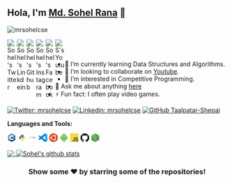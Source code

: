 ## Hola, I'm [Md. Sohel Rana](https://www.stopstalk.com/user/profile/Taalpatar_Shepai) 👋

<p align="left"> <img src="https://komarev.com/ghpvc/?username=mrsohelcse&label=Views&color=blue&style=plastic" alt="mrsohelcse" /> </p>
<a href="https://twitter.com/mrsohelcse">
  <img align="left" alt="Sohel's Twitter" width="22px" src="https://cdn.jsdelivr.net/npm/simple-icons@v3/icons/twitter.svg" />
</a>
<a href="https://www.linkedin.com/in/mrsohelcse/">
  <img align="left" alt="Sohel's Linkdein" width="22px" src="https://cdn.jsdelivr.net/npm/simple-icons@v3/icons/linkedin.svg" />
</a>
<a href="https://github.com/Taalpatar-Shepai">
  <img align="left" alt="Sohel's Github" width="22px" src="https://cdn.jsdelivr.net/npm/simple-icons@v3/icons/github.svg" />
</a>
<a href="https://instagram.com/ig_sohelrana/">
  <img align="left" alt="Sohel's Instagram" width="22px" src="https://cdn.jsdelivr.net/npm/simple-icons@v3/icons/instagram.svg" />
</a>
<a href="https://web.facebook.com/fb.sohelrana/">
  <img align="left" alt="Sohel's Facebook" width="22px" src="https://cdn.jsdelivr.net/npm/simple-icons@v3/icons/facebook.svg" />
</a>
<a href="https://www.youtube.com/linuxhero">
  <img align="left" alt="S's Youtube" width="22px" src="https://cdn.jsdelivr.net/npm/simple-icons@v3/icons/youtube.svg" />
</a>

<br/>
<br/>


- 🌱 I’m currently learning Data Structures and Algorithms.
- 👯 I’m looking to collaborate on [Youtube](https://www.youtube.com/linuxhero).
- 🤔 I’m interested in Competitive Programming.
- 💬 Ask me about anything [here](https://facebook.com/fb.sohelrana)
- ⚡ Fun fact: I often play video games.

[![Twitter: mrsohelcse](https://img.shields.io/twitter/follow/mrsohelcse?style=social)](https://twitter.com/mrsohelcse)
[![Linkedin: mrsohelcse](https://img.shields.io/badge/-mrsohelcse-blue?style=flat-square&logo=Linkedin&logoColor=white&link=https://www.linkedin.com/in/mrsohelcse/)](https://www.linkedin.com/in/mrsohelcse/)
[![GitHub Taalpatar-Shepai](https://img.shields.io/github/followers/Taalpatar-Shepai?label=follow&style=social)](https://github.com/Taalpatar-Shepai)


**Languages and Tools:**  

<code><img height="20" src="https://raw.githubusercontent.com/github/explore/80688e429a7d4ef2fca1e82350fe8e3517d3494d/topics/cpp/cpp.png"></code>
<code><img height="20" src="https://raw.githubusercontent.com/github/explore/80688e429a7d4ef2fca1e82350fe8e3517d3494d/topics/python/python.png"></code>
<code><img height="20" src="https://raw.githubusercontent.com/github/explore/80688e429a7d4ef2fca1e82350fe8e3517d3494d/topics/java/java.png"></code>
<code><img height="20" src="https://raw.githubusercontent.com/github/explore/80688e429a7d4ef2fca1e82350fe8e3517d3494d/topics/visual-studio-code/visual-studio-code.png"></code>
<code><img height="20" src="https://raw.githubusercontent.com/github/explore/80688e429a7d4ef2fca1e82350fe8e3517d3494d/topics/ubuntu/ubuntu.png"></code>
<code><img height="20" src="https://raw.githubusercontent.com/github/explore/80688e429a7d4ef2fca1e82350fe8e3517d3494d/topics/android/android.png"></code>
<code><img height="20" src="https://raw.githubusercontent.com/github/explore/80688e429a7d4ef2fca1e82350fe8e3517d3494d/topics/javascript/javascript.png"></code>
<code><img height="20" src="https://raw.githubusercontent.com/github/explore/80688e429a7d4ef2fca1e82350fe8e3517d3494d/topics/github/github.png"></code>
<code><img height="20" src="https://raw.githubusercontent.com/github/explore/80688e429a7d4ef2fca1e82350fe8e3517d3494d/topics/nodejs/nodejs.png"></code>    

<a href="https://github.com/Taalpatar-Shepai">
  <img align="center" src="https://github-readme-stats.vercel.app/api/top-langs/?username=Taalpatar-Shepai&theme=light&hide_langs_below=1" />
</a>
<a href="https://github.com/Taalpatar-Shepai">
 <img align="center" src="https://github-readme-stats.vercel.app/api?T=Taalpatar-Shepai&show_icons=true&theme=light&line_height=27" alt="Sohel's github stats"/>
</a>

<div align="center">

### Show some ❤️ by starring some of the repositories!

</div>
